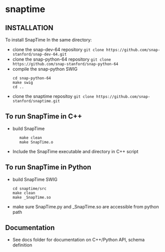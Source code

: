 snaptime
============
## INSTALLATION
To install SnapTime
In the same directory:
- clone the snap-dev-64 repository
    ```git clone https://github.com/snap-stanford/snap-dev-64.git```
- clone the snap-python-64 repository
    ```git clone https://github.com/snap-stanford/snap-python-64```
- compile the snap-python SWIG
    ```
    cd snap-python-64
    make swig
    cd ..
    ```
- clone the snaptime repositoy
    ```git clone https://github.com/snap-stanford/snaptime.git```
    
## To run SnapTime in C++
- build SnapTime
    ```
       make clean
       make SnapTime.o
    ```
- Include the SnapTime executable and directory in C++ script
## To run SnapTime in Python
- build SnapTime SWIG
    ```
    cd snaptime/src
    make clean
    make _SnapTime.so
    ```
- make sure SnapTime.py and \_SnapTime.so are accessible from python path

## Documentation
- See docs folder for documentation on C++/Python API, schema definition
